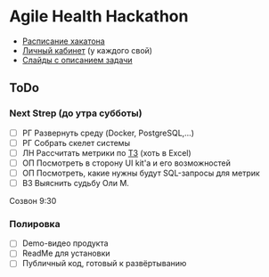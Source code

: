 # Agile Health Hackathon
* [Расписание хакатона](https://impulse.t1.ru/hackathons/saint_petersburg_2024)
* [Личный кабинет](https://spb.hackathon-t1.ru/todo) (у каждого свой)
* [Слайды с описанием задачи](https://docs.google.com/presentation/d/1Ixn7mnErgfvu0Kuxk7OUIWIuMWP2KfNRwGEyVObvuwI/edit#slide=id.g3141d0e0588_0_411)

## ToDo
### Next Strep (до утра субботы)
 - [ ] РГ Развернуть среду (Docker, PostgreSQL,…)
 - [ ] РГ Собрать скелет системы
 - [ ] ЛН Рассчитать метрики по [ТЗ](https://docs.google.com/presentation/d/1Ixn7mnErgfvu0Kuxk7OUIWIuMWP2KfNRwGEyVObvuwI/edit#slide=id.g3141d0e0588_0_411) (хоть в Excel)
 - [ ] ОП Посмотреть в сторону UI kit'а и его возможностей
 - [ ] ОП Посмотреть, какие нужны будут SQL-запросы для метрик
 - [ ] ВЗ Выяснить судьбу Оли М.

Созвон 9:30

### Полировка
 - [ ] Demo-видео продукта
 - [ ] ReadMe для установки
 - [ ] Публичный код, готовый к развёртыванию
